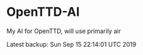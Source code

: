 # OpenTTD-AI
My AI for OpenTTD, will use primarily air

Latest backup: Sun Sep 15 22:14:01 UTC 2019
